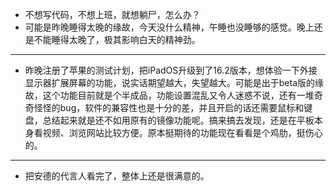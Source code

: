 - 不想写代码，不想上班，就想躺尸，怎么办？
- 可能是昨晚睡得太晚的缘故，今天没什么精神，午睡也没睡够的感觉。晚上还是不能睡得太晚了，极其影响白天的精神劲。
- ---
- 昨晚注册了苹果的测试计划，把iPadOS升级到了16.2版本，想体验一下外接显示器扩展屏幕的功能，说实话期望越大，失望越大。可能是出于beta版的缘故，这个功能目前就是个半成品，功能设置混乱又令人迷惑不说，还有一堆奇奇怪怪的bug，软件的兼容性也是十分的差，并且开启的话还需要鼠标和键盘，总结起来就是还不如用原有的镜像功能呢。搞来搞去发现，还是在平板本身看视频、浏览网站比较方便。原本挺期待的功能现在看看是个鸡肋，挺伤心的。
- ---
- 把安德的代言人看完了，整体上还是很满意的。
